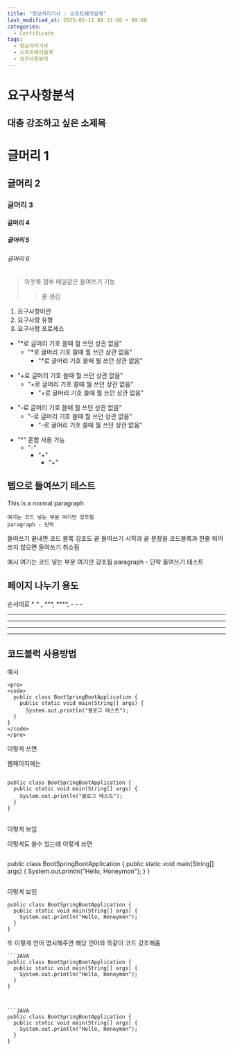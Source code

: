 ```yaml
---
title: "정보처리기사 : 소프트웨어설계"
last_modified_at: 2023-01-11 09:31:00 + 09:00
categories:
  - Certificate
tags:
  - 정보처리기사
  - 소프트웨어설계
  - 요구사항분석
---
```


요구사항분석 
===

대충 강조하고 싶은 소제목
---

# 글머리 1
## 글머리 2
### 글머리 3
#### 글머리 4
##### 글머리 5
###### 글머리 6

> 아웃룩 첨부 메일같은 들여쓰기 기능
> > 줄 생김


1. 요구사항이란
2. 요구사항 유형
3. 요구사항 프로세스


* "*로 글머리 기호 쓸때 뭘 쓰던 상관 없음"
  * "*로 글머리 기호 쓸때 뭘 쓰던 상관 없음"
    * "*로 글머리 기호 쓸때 뭘 쓰던 상관 없음"

+ "+로 글머리 기호 쓸때 뭘 쓰던 상관 없음"
  + "+로 글머리 기호 쓸때 뭘 쓰던 상관 없음"
    + "+로 글머리 기호 쓸때 뭘 쓰던 상관 없음"

- "-로 글머리 기호 쓸때 뭘 쓰던 상관 없음"
  - "-로 글머리 기호 쓸때 뭘 쓰던 상관 없음"
    - "-로 글머리 기호 쓸때 뭘 쓰던 상관 없음"

* "*" 혼합 사용 가능
  - "-"
      + "+"
        + "+"


텝으로 들여쓰기 테스트
---
This is a normal paragraph

    여기는 코드 넣는 부분 여기만 강조됨
    paragraph - 단락

들여쓰기 끝내면 코드 블록 강조도 끝
들여쓰기 시작과 끝 문장을 코드블록과 한줄 띄어쓰지 않으면 들여쓰기 취소됨

예시 
    여기는 코드 넣는 부분 여기만 강조됨
    paragraph - 단락
들여쓰기 테스트


페이지 나누기 용도 
---
순서대로 * * *, \*\*\*, \*****, - - -
* * *

***

*****

- - -



코드블럭 사용방법
---

예시

```
<pre>
<code>
  public class BootSpringBootApplication {
    public static void main(String[] args) {
      System.out.println("블로그 테스트");
  }
}
</code>
</pre>
```

이렇게 쓰면

웹페이지에는

<pre>
<code>
public class BootSpringBootApplication {
  public static void main(String[] args) {
    System.out.println("블로그 테스트");
  }
}
</code>
</pre>

이렇게 보임


이렇게도 쓸수 있는데 이렇게 쓰면
```
```
public class BootSpringBootApplication {
  public static void main(String[] args) {
    System.out.println("Hello, Honeymon");
  }
}
```
```

이렇게 보임

```
public class BootSpringBootApplication {
  public static void main(String[] args) {
    System.out.println("Hello, Honeymon");
  }
}
```

또 이렇게 언어 명시해주면 해당 언어와 똑같이 코드 강조해줌
```
```JAVA
public class BootSpringBootApplication {
  public static void main(String[] args) {
    System.out.println("Hello, Honeymon");
  }
}
```
```


```JAVA
public class BootSpringBootApplication {
  public static void main(String[] args) {
    System.out.println("Hello, Honeymon");
  }
}
```


<!--
가나다라마바사아
본문 중간에 제목 넣고 글씨 강조 할 때
===

이것도 같이 되는지 테스트
본문 중간에 살짝 작은 제목 넣고 클씨 강조 할때
---

위처럼 두 줄로 쓰면 === 이것과 --- 이게 동작하지 않는다.


-->




